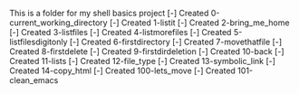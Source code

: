 This is a folder for my shell basics project
[-] Created 0-current_working_directory
[-] Created 1-listit
[-] Created 2-bring_me_home
[-] Created 3-listfiles
[-] Created 4-listmorefiles
[-] Created 5-listfilesdigitonly
[-] Created 6-firstdirectory
[-] Created 7-movethatfile
[-] Created 8-firstdelete
[-] Created 9-firstdirdeletion
[-] Created 10-back
[-] Created 11-lists
[-] Created 12-file_type
[-] Created 13-symbolic_link
[-] Created 14-copy_html
[-] Created 100-lets_move
[-] Created 101-clean_emacs
